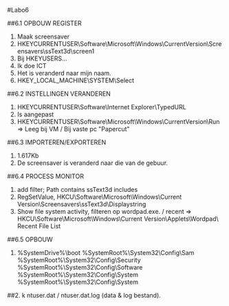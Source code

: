 #Labo6

##6.1 OPBOUW REGISTER

1. Maak screensaver
2. HKEYCURRENTUSER\Software\Microsoft\Windows\CurrentVersion\Screensavers\ssText3d\screen1
3. Bij HKEYUSERS\...
4. Ik doe ICT
5. Het is veranderd naar mijn naam.
6. HKEY_LOCAL_MACHINE\SYSTEM\Select

##6.2 INSTELLINGEN VERANDEREN

1. HKEYCURRENTUSER\Software\Internet Explorer\TypedURL
2. Is aangepast
3. HKEYCURRENTUSER\Software\Microsoft\Windows\CurrentVersion\Run => Leeg bij VM / Bij vaste pc "Papercut"

##6.3 IMPORTEREN/EXPORTEREN

1. 1.617Kb
2. De screensaver is veranderd naar die van de gebuur.

##6.4 PROCESS MONITOR

1. add filter; Path contains ssText3d includes
2. RegSetValue, HKCU\Software\Microsoft\Windows\Current Version\Screensavers\ssText3d\Displaystring
3. Show file system activity, filteren op wordpad.exe. / recent => HKCU\Software\Microsoft\Windows\Current Version\Applets\Wordpad\ Recent File List

##6.5 OPBOUW

1.    %SystemDrive%\boot
	%SystemRoot%\System32\Config\Sam
	%SystemRoot%\System32\Config\Security
	%SystemRoot%\System32\Config\Software
	%SystemRoot%\System32\Config\System
	%SystemRoot%\System32\Config\System



##2. k ntuser.dat / ntuser.dat.log (data & log bestand).
